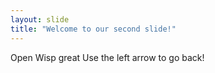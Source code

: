 ```yaml
---
layout: slide
title: "Welcome to our second slide!"
---
```

Open Wisp great
Use the left arrow to go back!
